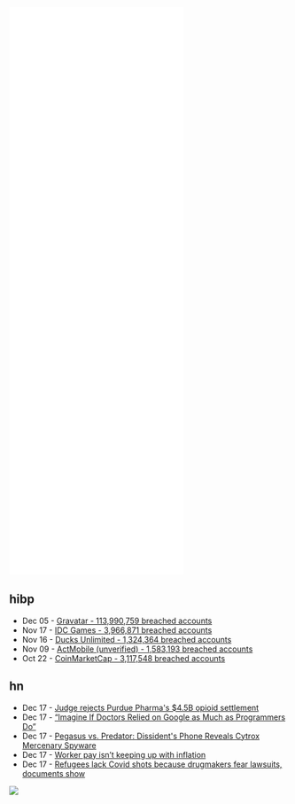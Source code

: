 ![Metrics](https://raw.githubusercontent.com/phixion/phixion/master/metrics.svg)

## hibp

<!--
for https://github.com/phixion/phixion/blob/main/.github/workflows/feeds.yml
-->
<!--START_SECTION:haveibeenpwnd-->
- Dec 05 - [Gravatar - 113,990,759 breached accounts](https://haveibeenpwned.com/PwnedWebsites#Gravatar)
- Nov 17 - [IDC Games - 3,966,871 breached accounts](https://haveibeenpwned.com/PwnedWebsites#IDCGames)
- Nov 16 - [Ducks Unlimited - 1,324,364 breached accounts](https://haveibeenpwned.com/PwnedWebsites#DucksUnlimited)
- Nov 09 - [ActMobile (unverified) - 1,583,193 breached accounts](https://haveibeenpwned.com/PwnedWebsites#ActMobile)
- Oct 22 - [CoinMarketCap - 3,117,548 breached accounts](https://haveibeenpwned.com/PwnedWebsites#CoinMarketCap)
<!--END_SECTION:haveibeenpwnd-->

## hn

<!--
for https://github.com/phixion/phixion/blob/main/.github/workflows/feeds.yml
-->
<!--START_SECTION:hn-->
- Dec 17 - [Judge rejects Purdue Pharma's $4.5B opioid settlement](https://www.axios.com/purdue-pharma-opioids-settlement-ruling-5d56f27b-eebe-4d6e-a1ac-7915d45f8795.html)
- Dec 17 - [“Imagine If Doctors Relied on Google as Much as Programmers Do”](https://codelab.farai.xyz/posts/pros-use-google/)
- Dec 17 - [Pegasus vs. Predator: Dissident's Phone Reveals Cytrox Mercenary Spyware](https://citizenlab.ca/2021/12/pegasus-vs-predator-dissidents-doubly-infected-iphone-reveals-cytrox-mercenary-spyware/)
- Dec 17 - [Worker pay isn’t keeping up with inflation](https://www.axios.com/wages-inflation-economic-data-c912afdb-b950-4183-8283-50afff593576.html)
- Dec 17 - [Refugees lack Covid shots because drugmakers fear lawsuits, documents show](https://www.reuters.com/world/refugees-lack-covid-shots-because-drugmakers-fear-lawsuits-documents-2021-12-16/)
<!--END_SECTION:hn-->

<!--
for https://yhype.me
-->
![](https://hit.yhype.me/github/profile?user_id=13013670)
